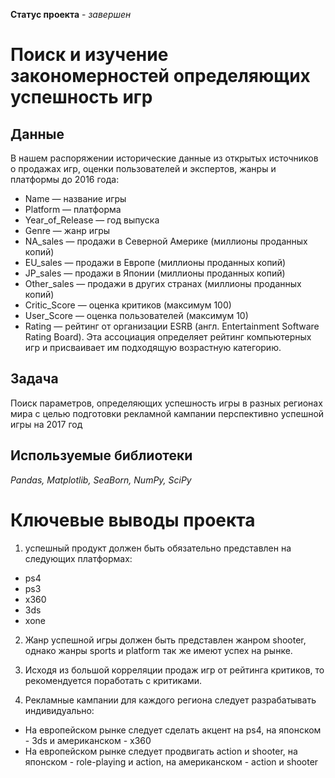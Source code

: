 **Статус проекта** - *завершен*

# Поиск и изучение закономерностей определяющих успешность игр

## Данные

В нашем распоряжении исторические данные из открытых источников о продажах игр, оценки пользователей и экспертов, жанры и платформы до 2016 года:

- Name — название игры
- Platform — платформа
- Year_of_Release — год выпуска
- Genre — жанр игры
- NA_sales — продажи в Северной Америке (миллионы проданных копий)
- EU_sales — продажи в Европе (миллионы проданных копий)
- JP_sales — продажи в Японии (миллионы проданных копий)
- Other_sales — продажи в других странах (миллионы проданных копий)
- Critic_Score — оценка критиков (максимум 100)
- User_Score — оценка пользователей (максимум 10)
- Rating — рейтинг от организации ESRB (англ. Entertainment Software Rating Board). Эта ассоциация определяет рейтинг компьютерных игр и присваивает им подходящую возрастную категорию.

## Задача

Поиск параметров, определяющих успешность игры в разных регионах мира с целью подготовки рекламной кампании перспективно успешной игры на 2017 год 


## Используемые библиотеки

*Pandas, Matplotlib, SeaBorn, NumPy, SciPy*

# Ключевые выводы проекта

1) успешный продукт должен быть обязательно представлен на следующих платформах:

- ps4
- ps3
- x360
- 3ds
- xone

2) Жанр успешной игры должен быть представлен жанром shooter, однако жанры sports и platform так же имеют успех на рынке.

3) Исходя из большой корреляции продаж игр от рейтинга критиков, то рекомендуется поработать с критиками.

4) Рекламные кампании для каждого региона следует разрабатывать индивидуально:

- На европейском рынке следует сделать акцент на ps4, на японском - 3ds и американском - x360
- На европейском рынке следует продвигать action и shooter, на японском - role-playing и action, на американском - action и shooter
